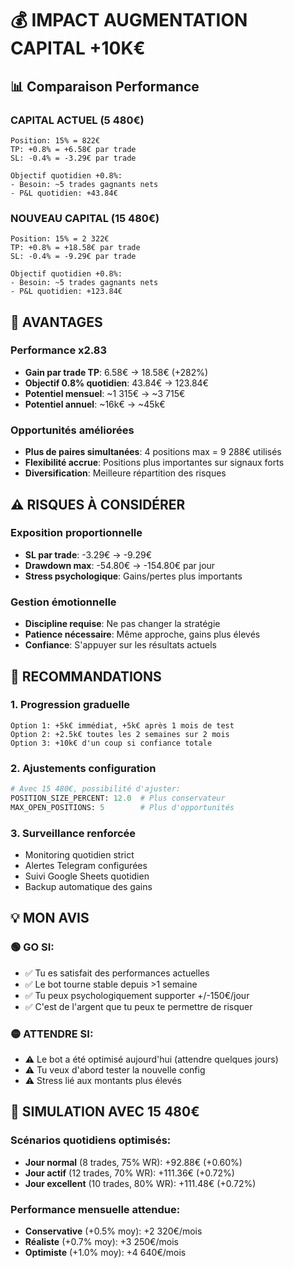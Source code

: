 # 💰 IMPACT AUGMENTATION CAPITAL +10K€

## 📊 Comparaison Performance

### CAPITAL ACTUEL (5 480€)
```
Position: 15% = 822€
TP: +0.8% = +6.58€ par trade
SL: -0.4% = -3.29€ par trade

Objectif quotidien +0.8%:
- Besoin: ~5 trades gagnants nets
- P&L quotidien: +43.84€
```

### NOUVEAU CAPITAL (15 480€)
```
Position: 15% = 2 322€
TP: +0.8% = +18.58€ par trade
SL: -0.4% = -9.29€ par trade

Objectif quotidien +0.8%:
- Besoin: ~5 trades gagnants nets  
- P&L quotidien: +123.84€
```

## 🚀 AVANTAGES

### Performance x2.83
- **Gain par trade TP**: 6.58€ → 18.58€ (+282%)
- **Objectif 0.8% quotidien**: 43.84€ → 123.84€
- **Potentiel mensuel**: ~1 315€ → ~3 715€
- **Potentiel annuel**: ~16k€ → ~45k€

### Opportunités améliorées
- **Plus de paires simultanées**: 4 positions max = 9 288€ utilisés
- **Flexibilité accrue**: Positions plus importantes sur signaux forts
- **Diversification**: Meilleure répartition des risques

## ⚠️ RISQUES À CONSIDÉRER

### Exposition proportionnelle
- **SL par trade**: -3.29€ → -9.29€
- **Drawdown max**: -54.80€ → -154.80€ par jour
- **Stress psychologique**: Gains/pertes plus importants

### Gestion émotionnelle
- **Discipline requise**: Ne pas changer la stratégie
- **Patience nécessaire**: Même approche, gains plus élevés
- **Confiance**: S'appuyer sur les résultats actuels

## 🎯 RECOMMANDATIONS

### 1. Progression graduelle
```
Option 1: +5k€ immédiat, +5k€ après 1 mois de test
Option 2: +2.5k€ toutes les 2 semaines sur 2 mois
Option 3: +10k€ d'un coup si confiance totale
```

### 2. Ajustements configuration
```python
# Avec 15 480€, possibilité d'ajuster:
POSITION_SIZE_PERCENT: 12.0  # Plus conservateur
MAX_OPEN_POSITIONS: 5        # Plus d'opportunités
```

### 3. Surveillance renforcée
- Monitoring quotidien strict
- Alertes Telegram configurées
- Suivi Google Sheets quotidien
- Backup automatique des gains

## 💡 MON AVIS

### 🟢 GO SI:
- ✅ Tu es satisfait des performances actuelles
- ✅ Le bot tourne stable depuis >1 semaine
- ✅ Tu peux psychologiquement supporter +/-150€/jour
- ✅ C'est de l'argent que tu peux te permettre de risquer

### 🟡 ATTENDRE SI:
- ⚠️ Le bot a été optimisé aujourd'hui (attendre quelques jours)
- ⚠️ Tu veux d'abord tester la nouvelle config
- ⚠️ Stress lié aux montants plus élevés

## 🎲 SIMULATION AVEC 15 480€

### Scénarios quotidiens optimisés:
- **Jour normal** (8 trades, 75% WR): +92.88€ (+0.60%)
- **Jour actif** (12 trades, 70% WR): +111.36€ (+0.72%)
- **Jour excellent** (10 trades, 80% WR): +111.48€ (+0.72%)

### Performance mensuelle attendue:
- **Conservative** (+0.5% moy): +2 320€/mois
- **Réaliste** (+0.7% moy): +3 250€/mois  
- **Optimiste** (+1.0% moy): +4 640€/mois
